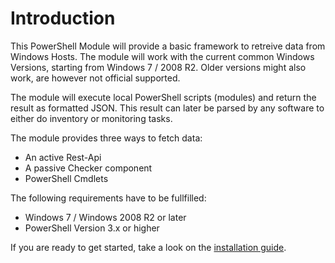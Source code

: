Introduction
==============

This PowerShell Module will provide a basic framework to retreive data from Windows Hosts. The module will work with the current common Windows Versions, starting from Windows 7 / 2008 R2. Older versions might also work, are however not official supported.

The module will execute local PowerShell scripts (modules) and return the result as formatted JSON. This result can later be parsed by any software to either do inventory or monitoring tasks.

The module provides three ways to fetch data:

* An active Rest-Api
* A passive Checker component
* PowerShell Cmdlets

The following requirements have to be fullfilled:

* Windows 7 / Windows 2008 R2 or later
* PowerShell Version 3.x or higher

If you are ready to get started, take a look on the [installation guide](02-Installation.md).